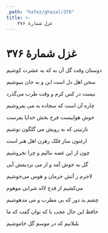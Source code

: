```yaml
---
_path: "hafez/ghazal/376"
title: >-
    غزل شمارهٔ ۳۷۶
---
```

# غزل شمارهٔ ۳۷۶

<div class="b" id="bn1"><div class="m1"><p>دوستان وقت گل آن به که به عشرت کوشیم</p></div>
<div class="m2"><p>سخن اهل دل است این و به جان بنیوشیم</p></div></div>
<div class="b" id="bn2"><div class="m1"><p>نیست در کس کرم و وقت طرب می‌گذرد</p></div>
<div class="m2"><p>چاره آن است که سجاده به می بفروشیم</p></div></div>
<div class="b" id="bn3"><div class="m1"><p>خوش هواییست فرح بخش خدایا بفرست</p></div>
<div class="m2"><p>نازنینی که به رویش می گلگون نوشیم</p></div></div>
<div class="b" id="bn4"><div class="m1"><p>ارغنون ساز فلک رهزن اهل هنر است</p></div>
<div class="m2"><p>چون از این غصه ننالیم و چرا نخروشیم</p></div></div>
<div class="b" id="bn5"><div class="m1"><p>گل به جوش آمد و از می نزدیمش آبی</p></div>
<div class="m2"><p>لاجرم ز آتش حرمان و هوس می‌جوشیم</p></div></div>
<div class="b" id="bn6"><div class="m1"><p>می‌کشیم از قدح لاله شرابی موهوم</p></div>
<div class="m2"><p>چشم بد دور که بی مطرب و می مدهوشیم</p></div></div>
<div class="b" id="bn7"><div class="m1"><p>حافظ این حال عجب با که توان گفت که ما</p></div>
<div class="m2"><p>بلبلانیم که در موسم گل خاموشیم</p></div></div>

